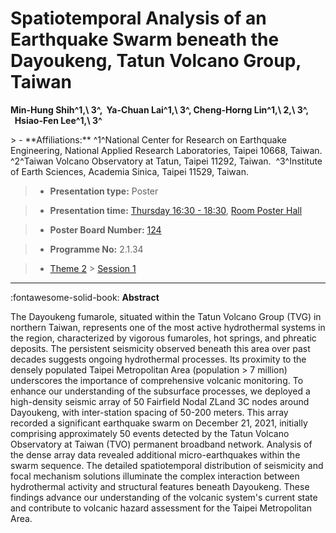 # Spatiotemporal Analysis of an Earthquake Swarm beneath the Dayoukeng, Tatun Volcano Group, Taiwan

**Min-Hung Shih^1,\ 3^,  Ya-Chuan Lai^1,\ 3^, Cheng-Horng Lin^1,\ 2,\ 3^,   Hsiao-Fen Lee^1,\ 3^**

<!-- more -->> - **Affiliations:** ^1^National Center for Research on Earthquake Engineering, National Applied Research Laboratories, Taipei 10668, Taiwan.  ^2^Taiwan Volcano Observatory at Tatun, Taipei 11292, Taiwan.  ^3^Institute of Earth Sciences, Academia Sinica, Taipei 11529, Taiwan. 

> - **Presentation type:** Poster

> - **Presentation time:** [Thursday 16:30 - 18:30](../sessions_comparison.md#__tabbed_3_6), [Room Poster Hall](../maps_venue.md#__tabbed_1_1)

> - **Poster Board Number:** [124](../map_poster_boards.md#thursday)

> - **Programme No:** 2.1.34

> - [Theme 2](../theme2.md) > [Session 1](../sessions/session-2-1.md)

--- 

:fontawesome-solid-book: **Abstract**

The Dayoukeng fumarole, situated within the Tatun Volcano Group (TVG) in northern Taiwan, represents one of the most active hydrothermal systems in the region, characterized by vigorous fumaroles, hot springs, and phreatic deposits. The persistent seismicity observed beneath this area over past decades suggests ongoing hydrothermal processes. Its proximity to the densely populated Taipei Metropolitan Area (population > 7 million) underscores the importance of comprehensive volcanic monitoring. To enhance our understanding of the subsurface processes, we deployed a high-density seismic array of 50 Fairfield Nodal ZLand 3C nodes around Dayoukeng, with inter-station spacing of 50-200 meters. This array recorded a significant earthquake swarm on December 21, 2021, initially comprising approximately 50 events detected by the Tatun Volcano Observatory at Taiwan (TVO) permanent broadband network. Analysis of the dense array data revealed additional micro-earthquakes within the swarm sequence. The detailed spatiotemporal distribution of seismicity and focal mechanism solutions illuminate the complex interaction between hydrothermal activity and structural features beneath Dayoukeng. These findings advance our understanding of the volcanic system's current state and contribute to volcanic hazard assessment for the Taipei Metropolitan Area.

